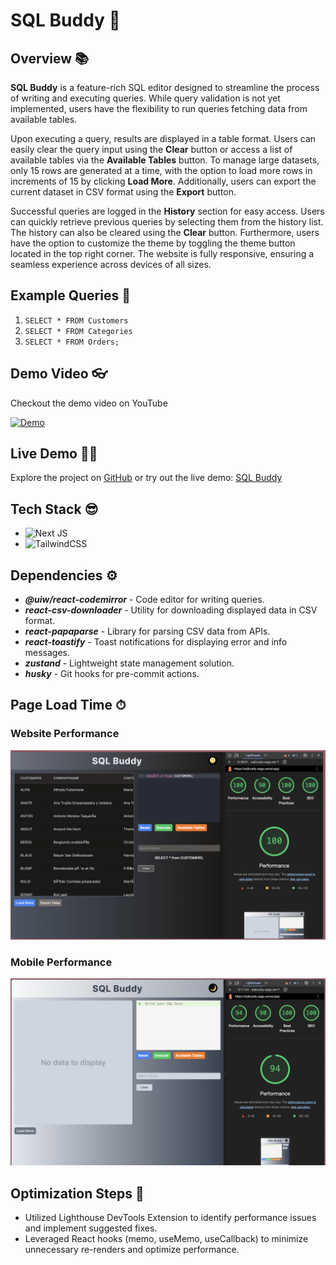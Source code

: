 # SQL Buddy 🤖

## Overview 📚

**SQL Buddy** is a feature-rich SQL editor designed to streamline the process of writing and executing queries. While query validation is not yet implemented, users have the flexibility to run queries fetching data from available tables.

Upon executing a query, results are displayed in a table format. Users can easily clear the query input using the **Clear** button or access a list of available tables via the **Available Tables** button. To manage large datasets, only 15 rows are generated at a time, with the option to load more rows in increments of 15 by clicking **Load More**. Additionally, users can export the current dataset in CSV format using the **Export** button.

Successful queries are logged in the **History** section for easy access. Users can quickly retrieve previous queries by selecting them from the history list. The history can also be cleared using the **Clear** button. Furthermore, users have the option to customize the theme by toggling the theme button located in the top right corner. The website is fully responsive, ensuring a seamless experience across devices of all sizes.

## Example Queries 👾

1. `SELECT * FROM Customers`
2. `SELECT * FROM Categories`
3. `SELECT * FROM Orders;`

## Demo Video 👓

Checkout the demo video on YouTube

[![Demo](https://img.youtube.com/vi/VTlcg5r9XOk/0.jpg)](https://www.youtube.com/watch?v=VTlcg5r9XOk)

## Live Demo 👨‍💻

Explore the project on [GitHub](https://github.com/samarth4599/sqlbuddy) or try out the live demo: [SQL Buddy](https://sqlbuddy-sage.vercel.app/)

## Tech Stack 😎

- ![Next JS](https://img.shields.io/badge/next.js-000000?style=for-the-badge&logo=nextdotjs&logoColor=white)
- ![TailwindCSS](https://img.shields.io/badge/tailwindcss-%2338B2AC.svg?style=for-the-badge&logo=tailwind-css&logoColor=white)

## Dependencies ⚙️

- **_@uiw/react-codemirror_** - Code editor for writing queries.
- **_react-csv-downloader_** - Utility for downloading displayed data in CSV format.
- **_react-papaparse_** - Library for parsing CSV data from APIs.
- **_react-toastify_** - Toast notifications for displaying error and info messages.
- **_zustand_** - Lightweight state management solution.
- **_husky_** - Git hooks for pre-commit actions.

## Page Load Time ⏱

### Website Performance

![Website](website_performance.png)

### Mobile Performance

![mobuke](mobile_performance.png)

## Optimization Steps 🥷

- Utilized Lighthouse DevTools Extension to identify performance issues and implement suggested fixes.
- Leveraged React hooks (memo, useMemo, useCallback) to minimize unnecessary re-renders and optimize performance.
